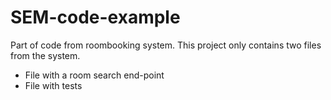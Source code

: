 # SEM-code-example
Part of code from roombooking system. This project only contains two files from the system. 
- File with a room search end-point
- File with tests
